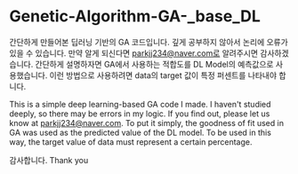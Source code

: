 # Genetic-Algorithm-GA-_base_DL
간단하게 만들어본 딥러닝 기반의 GA 코드입니다.
깊게 공부하지 않아서 논리에 오류가 있을 수 있습니다. 만약 알게 되신다면 parkjj234@naver.com로 알려주시면 감사하겠습니다.
간단하게 설명하자면 GA에서 사용하는 적합도를 DL Model의 예측값으로 사용했습니다.
이런 방법으로 사용하려면 data의 target 값이 특정 퍼센트를 나타내야 합니다.

This is a simple deep learning-based GA code I made.
I haven't studied deeply, so there may be errors in my logic. If you find out, please let us know at parkjj234@naver.com.
To put it simply, the goodness of fit used in GA was used as the predicted value of the DL model.
To be used in this way, the target value of data must represent a certain percentage.

감사합니다.
Thank you
